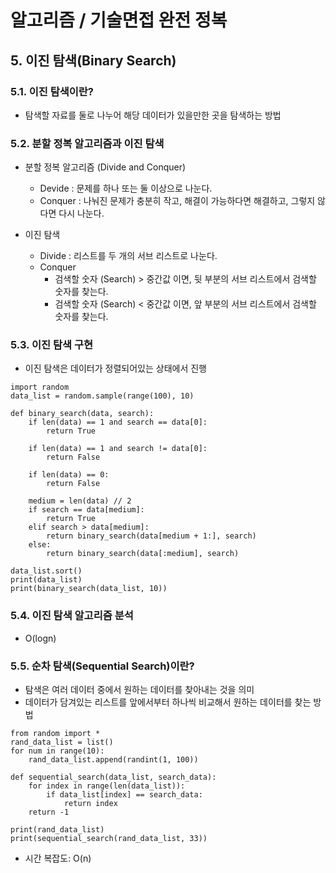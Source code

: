 # 알고리즘 / 기술면접 완전 정복

## 5. 이진 탐색(Binary Search)

### 5.1. 이진 탐색이란?
- 탐색할 자료를 둘로 나누어 해당 데이터가 있을만한 곳을 탐색하는 방법

### 5.2. 분할 정복 알고리즘과 이진 탐색
- 분할 정복 알고리즘 (Divide and Conquer)
    - Devide : 문제를 하나 또는 둘 이상으로 나눈다.
    - Conquer : 나눠진 문제가 충분히 작고, 해결이 가능하다면 해결하고, 그렇지 않다면 다시 나눈다.

- 이진 탐색
    - Divide : 리스트를 두 개의 서브 리스트로 나눈다.
    - Conquer
        - 검색할 숫자 (Search) > 중간값 이면, 뒷 부분의 서브 리스트에서 검색할 숫자를 찾는다.
        - 검색할 숫자 (Search) < 중간값 이면, 앞 부분의 서브 리스트에서 검색할 숫자를 찾는다.

### 5.3. 이진 탐색 구현
- 이진 탐색은 데이터가 정렬되어있는 상태에서 진행
```
import random
data_list = random.sample(range(100), 10)

def binary_search(data, search):
    if len(data) == 1 and search == data[0]:
        return True

    if len(data) == 1 and search != data[0]:
        return False

    if len(data) == 0:
        return False

    medium = len(data) // 2
    if search == data[medium]:
        return True
    elif search > data[medium]:
        return binary_search(data[medium + 1:], search)
    else:
        return binary_search(data[:medium], search)
    
data_list.sort()
print(data_list)
print(binary_search(data_list, 10))
```

### 5.4. 이진 탐색 알고리즘 분석
- O(logn)

### 5.5. 순차 탐색(Sequential Search)이란?
- 탐색은 여러 데이터 중에서 원하는 데이터를 찾아내는 것을 의미
- 데이터가 담겨있는 리스트를 앞에서부터 하나씩 비교해서 원하는 데이터를 찾는 방법

```
from random import *
rand_data_list = list()
for num in range(10):
    rand_data_list.append(randint(1, 100))

def sequential_search(data_list, search_data):
    for index in range(len(data_list)):
        if data_list[index] == search_data:
            return index
    return -1

print(rand_data_list)
print(sequential_search(rand_data_list, 33))
```
- 시간 복잡도: O(n)